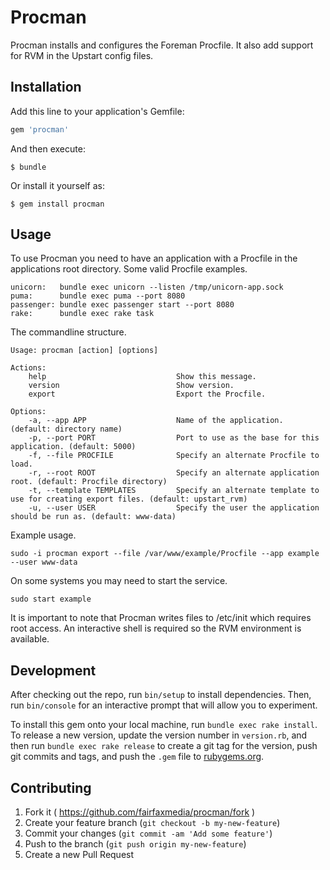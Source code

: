 # Procman

Procman installs and configures the Foreman Procfile. It also add support for RVM in the Upstart config files.

## Installation

Add this line to your application's Gemfile:

```ruby
gem 'procman'
```

And then execute:

    $ bundle

Or install it yourself as:

    $ gem install procman

## Usage

To use Procman you need to have an application with a Procfile in the applications root directory. Some valid Procfile examples.

    unicorn:   bundle exec unicorn --listen /tmp/unicorn-app.sock
    puma:      bundle exec puma --port 8080
    passenger: bundle exec passenger start --port 8080
    rake:      bundle exec rake task

The commandline structure.

    Usage: procman [action] [options]

    Actions:
        help                             Show this message.
        version                          Show version.
        export                           Export the Procfile.

    Options:
        -a, --app APP                    Name of the application. (default: directory name)
        -p, --port PORT                  Port to use as the base for this application. (default: 5000)
        -f, --file PROCFILE              Specify an alternate Procfile to load.
        -r, --root ROOT                  Specify an alternate application root. (default: Procfile directory)
        -t, --template TEMPLATES         Specify an alternate template to use for creating export files. (default: upstart_rvm)
        -u, --user USER                  Specify the user the application should be run as. (default: www-data)

Example usage.

    sudo -i procman export --file /var/www/example/Procfile --app example --user www-data

On some systems you may need to start the service.

    sudo start example

It is important to note that Procman writes files to /etc/init which requires root access. An interactive shell is required so the RVM environment is available.

## Development

After checking out the repo, run `bin/setup` to install dependencies. Then, run `bin/console` for an interactive prompt that will allow you to experiment.

To install this gem onto your local machine, run `bundle exec rake install`. To release a new version, update the version number in `version.rb`, and then run `bundle exec rake release` to create a git tag for the version, push git commits and tags, and push the `.gem` file to [rubygems.org](https://rubygems.org).

## Contributing

1. Fork it ( https://github.com/fairfaxmedia/procman/fork )
2. Create your feature branch (`git checkout -b my-new-feature`)
3. Commit your changes (`git commit -am 'Add some feature'`)
4. Push to the branch (`git push origin my-new-feature`)
5. Create a new Pull Request
